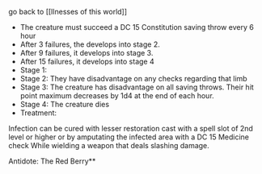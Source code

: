 go back to [[Ilnesses of this world]]

- The creature must succeed a DC 15 Constitution saving throw every 6 hour
- After 3 failures, the develops into stage 2.
- After 9 failures, it develops into stage 3. 
- After 15 failures, it develops into stage 4
- Stage 1: 
- Stage 2: They have disadvantage on any checks regarding that limb
- Stage 3: The creature has disadvantage on all saving throws. Their hit point maximum decreases by 1d4 at the end of each hour.
- Stage 4: The creature dies
- Treatment:

Infection can be cured with lesser restoration cast with a spell slot of 2nd level or higher or by amputating the infected area with a DC 15 Medicine check While wielding a weapon that deals slashing damage.

Antidote: The Red Berry**